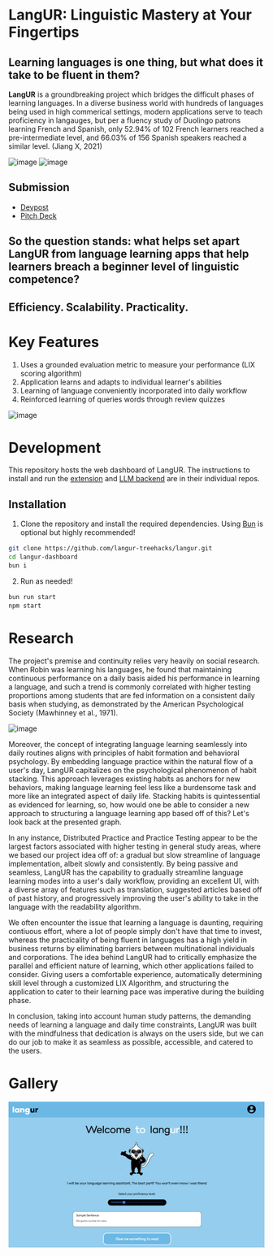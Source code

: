 # LangUR: Linguistic Mastery at Your Fingertips

## Learning languages is one thing, but what does it take to be fluent in them?

**LangUR** is a groundbreaking project which bridges the difficult phases of learning languages. In a diverse business world with hundreds of languages being used in high commerical settings, modern applications serve to teach proficiency in langauges, but per a fluency study of Duolingo patrons learning French and Spanish, only 52.94% of 102 French learners reached a pre-intermediate level, and 66.03% of 156 Spanish speakers reached a similar level. (Jiang X, 2021)

![image](https://cdn.discordapp.com/attachments/906212540021895178/1208541042333454357/image.png?ex=65e3a88e&is=65d1338e&hm=d4eda74145d711657f12a1d2503ff8dad36b73efaa44294fdc51be3e499d2b48&)
![image](https://cdn.discordapp.com/attachments/906212540021895178/1208541095605309461/image.png?ex=65e3a89a&is=65d1339a&hm=6b2d5407681f1a568841cdec7fc972ea2c33df6d24568de47a04009c68a29d2d&)

## Submission

- [Devpost](https://devpost.com/software/polyaiglot)
- [Pitch Deck](https://www.canva.com/design/DAF9HinNkw0/Yuv1ZjFAmGS2q4FJtvNacA/edit?utm_content=DAF9HinNkw0&utm_campaign=designshare&utm_medium=link2&utm_source=sharebutton)

## So the question stands: what helps set apart LangUR from language learning apps that help learners breach a beginner level of linguistic competence?

## **Efficiency. Scalability. Practicality.**

# Key Features

1. Uses a grounded evaluation metric to measure your performance (LIX scoring algorithm)
2. Application learns and adapts to individual learner's abilities
3. Learning of language conveniently incorporated into daily workflow
4. Reinforced learning of queries words through review quizzes

![image](https://cdn.discordapp.com/attachments/906212540021895178/1208799395672494151/image.png?ex=65e4992a&is=65d2242a&hm=25af027e439ae07aaa69a885152cb600da6d5374ead0717b527f4e1545abeea8&)

# Development

This repository hosts the web dashboard of LangUR. The instructions to install and run the [extension](https://github.com/langur-treehacks/langur-ext) and [LLM backend](https://github.com/langur-treehacks/llm) are in their individual repos.

## Installation

1. Clone the repository and install the required dependencies. Using [Bun](https://bun.sh) is optional but highly recommended!

```sh
git clone https://github.com/langur-treehacks/langur.git
cd langur-dashboard
bun i
```

2. Run as needed!

```sh
bun run start
npm start
```

# Research

The project's premise and continuity relies very heavily on social research. When Robin was learning his languages, he found that maintaining continuous performance on a daily basis aided his performance in learning a language, and such a trend is commonly correlated with higher testing proportions among students that are fed information on a consistent daily basis when studying, as demonstrated by the American Psychological Society (Mawhinney et al., 1971).

![image](https://cdn.discordapp.com/attachments/1201235197425889452/1208784092938633266/image.png?ex=65e48ae9&is=65d215e9&hm=996c2f55e975ec4db33be0032d5253f5c894641b4295a0c5b1968ec056bf7f1e&)

Moreover, the concept of integrating language learning seamlessly into daily routines aligns with principles of habit formation and behavioral psychology. By embedding language practice within the natural flow of a user's day, LangUR capitalizes on the psychological phenomenon of habit stacking. This approach leverages existing habits as anchors for new behaviors, making language learning feel less like a burdensome task and more like an integrated aspect of daily life. Stacking habits is quintessential as evidenced for learning, so, how would one be able to consider a new approach to structuring a language learning app based off of this? Let's look back at the presented graph.

In any instance, Distributed Practice and Practice Testing appear to be the largest factors associated with higher testing in general study areas, where we based our project idea off of: a gradual but slow streamline of language implementation, albeit slowly and consistently. By being passive and seamless, LangUR has the capability to gradually streamline language learning modes into a user's daily workflow, providing an excellent UI, with a diverse array of features such as translation, suggested articles based off of past history, and progressively improving the user's ability to take in the language with the readability algorithm.

We often encounter the issue that learning a language is daunting, requiring contiuous effort, where a lot of people simply don't have that time to invest, whereas the practicality of being fluent in languages has a high yield in business returns by eliminating barriers between multinational individuals and corporations. The idea behind LangUR had to critically emphasize the parallel and efficient nature of learning, which other applications failed to consider. Giving users a comfortable experience, automatically determining skill level through a customized LIX Algorithm, and structuring the application to cater to their learning pace was imperative during the building phase.

In conclusion, taking into account human study patterns, the demanding needs of learning a language and daily time constraints, LangUR was built with the mindfulness that dedication is always on the users side, but we can do our job to make it as seamless as possible, accessible, and catered to the users.

# Gallery

![Dashboard](./dashboard-landing.png)
